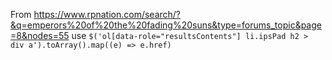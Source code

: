 




From https://www.rpnation.com/search/?&q=emperors%20of%20the%20fading%20suns&type=forums_topic&page=8&nodes=55
use `$('ol[data-role="resultsContents"] li.ipsPad h2 > div a').toArray().map((e) => e.href)`




